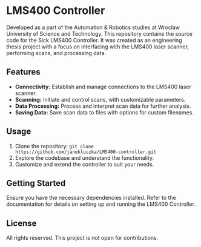 # LMS400 Controller

Developed as a part of the Automation & Robotics studies at Wrocław University of Science and Technology. This repository contains the source code for the Sick LMS400 Controller. It was created as an engineering thesis project with a focus on interfacing with the LMS400 laser scanner, performing scans, and processing data.

## Features

- **Connectivity:** Establish and manage connections to the LMS400 laser scanner.
- **Scanning:** Initiate and control scans, with customizable parameters.
- **Data Processing:** Process and interpret scan data for further analysis.
- **Saving Data:** Save scan data to files with options for custom filenames.

## Usage

1. Clone the repository: `git clone https://github.com/janekluczka/LMS400-controller.git`
2. Explore the codebase and understand the functionality.
3. Customize and extend the controller to suit your needs.

## Getting Started

Ensure you have the necessary dependencies installed. Refer to the documentation for details on setting up and running the LMS400 Controller.

## License

All rights reserved. This project is not open for contributions.
